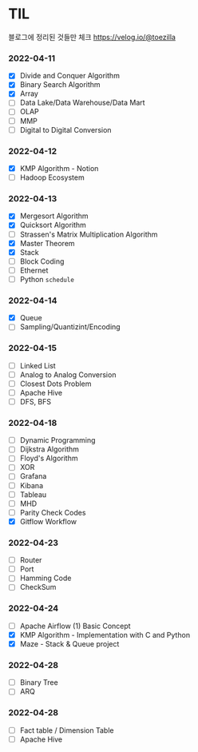 # TIL
블로그에 정리된 것들만 체크
https://velog.io/@toezilla

### 2022-04-11
- [X] Divide and Conquer Algorithm
- [X] Binary Search Algorithm
- [X] Array
- [ ] Data Lake/Data Warehouse/Data Mart
- [ ] OLAP
- [ ] MMP
- [ ] Digital to Digital Conversion

### 2022-04-12
- [X] KMP Algorithm - Notion
- [ ] Hadoop Ecosystem

### 2022-04-13
- [X] Mergesort Algorithm
- [X] Quicksort Algorithm
- [ ] Strassen's Matrix Multiplication Algorithm
- [X] Master Theorem
- [X] Stack
- [ ] Block Coding
- [ ] Ethernet
- [ ] Python ```schedule```

### 2022-04-14
- [X] Queue
- [ ] Sampling/Quantizint/Encoding

### 2022-04-15
- [ ] Linked List
- [ ] Analog to Analog Conversion
- [ ] Closest Dots Problem
- [ ] Apache Hive
- [ ] DFS, BFS

### 2022-04-18
- [ ] Dynamic Programming
- [ ] Dijkstra Algorithm
- [ ] Floyd's Algorithm
- [ ] XOR
- [ ] Grafana
- [ ] Kibana
- [ ] Tableau
- [ ] MHD
- [ ] Parity Check Codes
- [X] Gitflow Workflow

### 2022-04-23
- [ ] Router
- [ ] Port
- [ ] Hamming Code
- [ ] CheckSum

### 2022-04-24
- [ ] Apache Airflow (1) Basic Concept
- [X] KMP Algorithm - Implementation with C and Python
- [X] Maze - Stack & Queue project

### 2022-04-28
- [ ] Binary Tree
- [ ] ARQ

### 2022-04-28
- [ ] Fact table / Dimension Table
- [ ] Apache Hive
